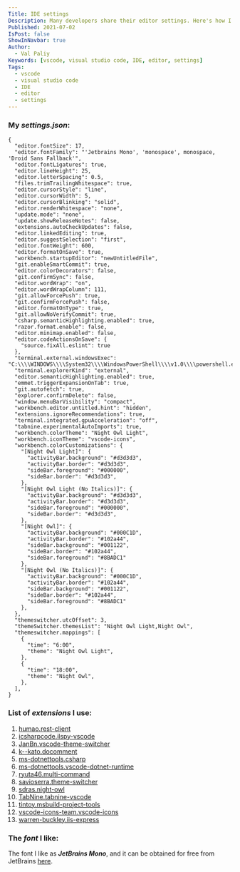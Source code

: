 ```yaml
---
Title: IDE settings
Description: Many developers share their editor settings. Here's how I have everything set up.
Published: 2021-07-02
IsPost: false
ShowInNavbar: true
Author:
  - Val Paliy
Keywords: [vscode, visual studio code, IDE, editor, settings]
Tags:
  - vscode
  - visual studio code
  - IDE
  - editor
  - settings
---
```

### My *settings.json*:

```
{
  "editor.fontSize": 17,
  "editor.fontFamily": "'Jetbrains Mono', 'monospace', monospace, 'Droid Sans Fallback'",
  "editor.fontLigatures": true,
  "editor.lineHeight": 25,
  "editor.letterSpacing": 0.5,
  "files.trimTrailingWhitespace": true,
  "editor.cursorStyle": "line",
  "editor.cursorWidth": 5,
  "editor.cursorBlinking": "solid",
  "editor.renderWhitespace": "none",
  "update.mode": "none",
  "update.showReleaseNotes": false,
  "extensions.autoCheckUpdates": false,
  "editor.linkedEditing": true,
  "editor.suggestSelection": "first",
  "editor.fontWeight": 600,
  "editor.formatOnSave": true,
  "workbench.startupEditor": "newUntitledFile",
  "git.enableSmartCommit": true,
  "editor.colorDecorators": false,
  "git.confirmSync": false,
  "editor.wordWrap": "on",
  "editor.wordWrapColumn": 111,
  "git.allowForcePush": true,
  "git.confirmForcePush": false,
  "editor.formatOnType": true,
  "git.allowNoVerifyCommit": true,
  "csharp.semanticHighlighting.enabled": true,
  "razor.format.enable": false,
  "editor.minimap.enabled": false,
  "editor.codeActionsOnSave": {
    "source.fixAll.eslint": true
  },
  "terminal.external.windowsExec": "C:\\\\WINDOWS\\\\System32\\\\WindowsPowerShell\\\\v1.0\\\\powershell.exe",
  "terminal.explorerKind": "external",
  "editor.semanticHighlighting.enabled": true,
  "emmet.triggerExpansionOnTab": true,
  "git.autofetch": true,
  "explorer.confirmDelete": false,
  "window.menuBarVisibility": "compact",
  "workbench.editor.untitled.hint": "hidden",
  "extensions.ignoreRecommendations": true,
  "terminal.integrated.gpuAcceleration": "off",
  "tabnine.experimentalAutoImports": true,
  "workbench.colorTheme": "Night Owl Light",
  "workbench.iconTheme": "vscode-icons",
  "workbench.colorCustomizations": {
    "[Night Owl Light]": {
      "activityBar.background": "#d3d3d3",
      "activityBar.border": "#d3d3d3",
      "sideBar.foreground": "#000000",
      "sideBar.border": "#d3d3d3",
    },
    "[Night Owl Light (No Italics)]": {
      "activityBar.background": "#d3d3d3",
      "activityBar.border": "#d3d3d3",
      "sideBar.foreground": "#000000",
      "sideBar.border": "#d3d3d3",
    },
    "[Night Owl]": {
      "activityBar.background": "#000C1D",
      "activityBar.border": "#102a44",
      "sideBar.background": "#001122",
      "sideBar.border": "#102a44",
      "sideBar.foreground": "#8BADC1"
    },
    "[Night Owl (No Italics)]": {
      "activityBar.background": "#000C1D",
      "activityBar.border": "#102a44",
      "sideBar.background": "#001122",
      "sideBar.border": "#102a44",
      "sideBar.foreground": "#8BADC1"
    },
  },
  "themeswitcher.utcOffset": 3,
  "themeSwitcher.themesList": "Night Owl Light,Night Owl",
  "themeswitcher.mappings": [
    {
      "time": "6:00",
      "theme": "Night Owl Light",
    },
    {
      "time": "18:00",
      "theme": "Night Owl",
    },
  ],
}
```

### List of *extensions* I use:

1. [humao.rest-client](https://github.com/Huachao/vscode-restclient)
2. [icsharpcode.ilspy-vscode](https://github.com/icsharpcode/ilspy-vscode)
3. [JanBn.vscode-theme-switcher](https://github.com/JanBN/vscode-theme-switcher)
4. [k--kato.docomment](https://github.com/kasecato/vscode-docomment)
5. [ms-dotnettools.csharp](https://github.com/OmniSharp/omnisharp-vscode)
6. [ms-dotnettools.vscode-dotnet-runtime](https://github.com/dotnet/vscode-dotnet-runtime)
7. [ryuta46.multi-command](https://github.com/ryuta46/vscode-multi-command)
8. [savioserra.theme-switcher](https://github.com/savioserra/vs-theme-switcher)
9. [sdras.night-owl](https://github.com/sdras/night-owl-vscode-theme)
10. [TabNine.tabnine-vscode](https://github.com/codota/tabnine-vscode)
11. [tintoy.msbuild-project-tools](https://github.com/tintoy/msbuild-project-tools-vscode)
12. [vscode-icons-team.vscode-icons](https://github.com/vscode-icons/vscode-icons)
13. [warren-buckley.iis-express](https://github.com/warrenbuckley/IIS-Express-Code)

### The *font* I like:

The font I like as ***JetBrains Mono***, and it can be obtained for free from JetBrains [here](https://www.jetbrains.com/lp/mono/).


